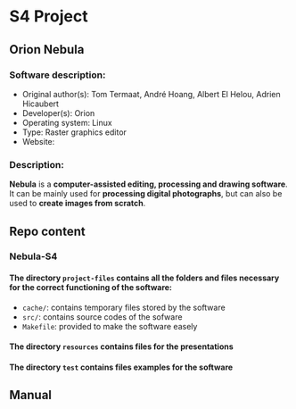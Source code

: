 # S4 Project

## Orion Nebula

### Software description:

- Original author(s): Tom Termaat, André Hoang, Albert El Helou, Adrien Hicaubert
- Developer(s): Orion
- Operating system: Linux
- Type: Raster graphics editor
- Website: 

### Description:

**Nebula** is a __computer-assisted editing, processing and drawing software__. It can be mainly used for __processing digital photographs__, but can also be used to __create images from scratch__.

## Repo content

### Nebula-S4
#### The directory `project-files` contains all the folders and files necessary for the correct functioning of the software:
- `cache/`: contains temporary files stored by the software
- `src/`: contains source codes of the sofware
- `Makefile`: provided to make the software easely

#### The directory `resources` contains files for the presentations

#### The directory `test` contains files examples for the software

## Manual
